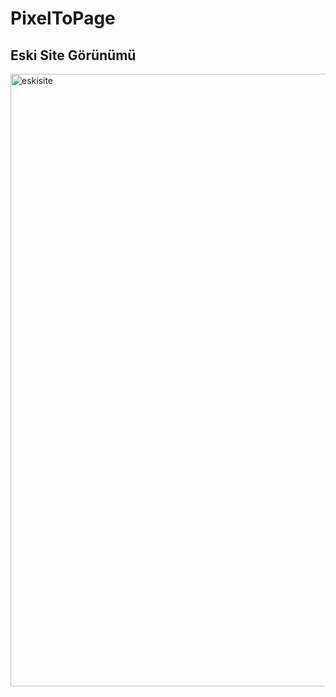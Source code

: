 ﻿# PixelToPage

## Eski Site Görünümü
<img width="1432" height="980" alt="eskisite" src="https://github.com/user-attachments/assets/799efac8-1795-4ac4-8a25-48b8b2dfec8f" />
